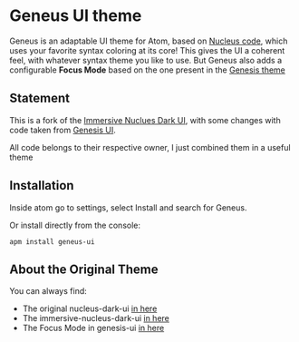 # Geneus UI theme

Geneus is an adaptable UI theme for Atom, based on [Nucleus code](https://atom.io/themes/nucleus-dark-ui), which uses your favorite syntax coloring at its core! This gives the UI a coherent feel, with whatever syntax theme you like to use. But Geneus also adds a configurable **Focus Mode** based on the one present in the [Genesis theme](https://atom.io/themes/genesis-ui)

## Statement

This is a fork of the [Immersive Nuclues Dark UI](https://atom.io/themes/immersive-nucleus-dark-ui), with some changes with code taken from [Genesis UI](https://atom.io/themes/genesis-ui).

All code belongs to their respective owner, I just combined them in a useful theme

## Installation

Inside atom go to settings, select Install and search for Geneus.

Or install directly from the console:

`apm install geneus-ui`

## About the Original Theme

You can always find:
* The original nucleus-dark-ui [in here](https://atom.io/themes/nucleus-dark-ui)
* The immersive-nucleus-dark-ui [in here](https://atom.io/themes/immersive-nucleus-dark-ui)
* The Focus Mode in genesis-ui [in here](https://atom.io/themes/genesis-ui)
